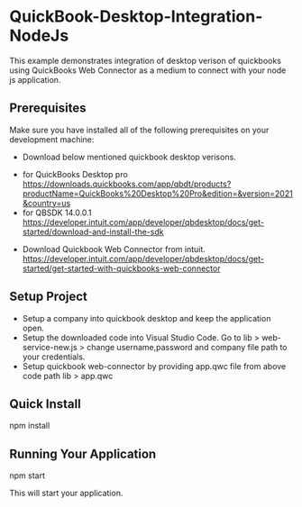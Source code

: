 # QuickBook-Desktop-Integration-NodeJs
This example demonstrates integration of desktop verison of quickbooks using QuickBooks Web Connector as a medium to connect with your node js application.
 

## Prerequisites
Make sure you have installed all of the following prerequisites on your development machine:
* Download below mentioned quickbook desktop verisons.
- for QuickBooks Desktop pro
https://downloads.quickbooks.com/app/qbdt/products?productName=QuickBooks%20Desktop%20Pro&edition=&version=2021&country=us
- for QBSDK 14.0.0.1
https://developer.intuit.com/app/developer/qbdesktop/docs/get-started/download-and-install-the-sdk

* Download Quickbook Web Connector from intuit.
https://developer.intuit.com/app/developer/qbdesktop/docs/get-started/get-started-with-quickbooks-web-connector

## Setup Project
* Setup a company into quickbook desktop and keep the application open.
* Setup the downloaded code into Visual Studio Code. Go to lib > web-service-new.js > change username,password and company file path to your credentials.
* Setup quickbook web-connector by providing app.qwc file from above code path lib > app.qwc

## Quick Install
npm install

## Running Your Application
npm start

This will start your application.
